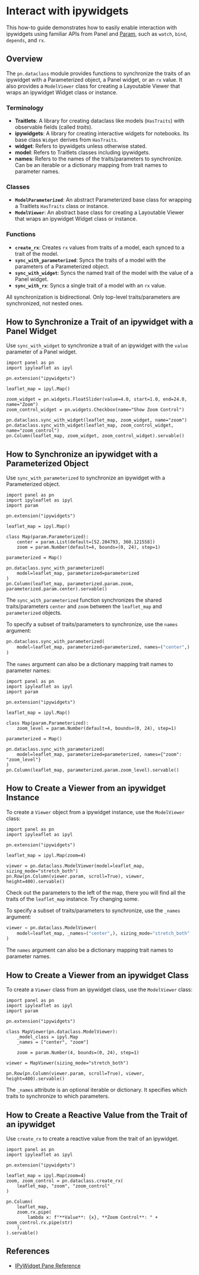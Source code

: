 # Interact with ipywidgets

This how-to guide demonstrates how to easily enable interaction with ipywidgets using familiar APIs from Panel and [Param](https://param.holoviz.org/), such as `watch`, `bind`, `depends`, and `rx`.

## Overview

The `pn.dataclass` module provides functions to synchronize the traits of an ipywidget with a Parameterized object, a Panel widget, or an `rx` value. It also provides a `ModelViewer` class for creating a Layoutable Viewer that wraps an ipywidget Widget class or instance.

### Terminology

- **Traitlets**: A library for creating dataclass like models (`HasTraits`) with observable fields (called *traits*).
- **ipywidgets**: A library for creating interactive widgets for notebooks. Its base class `Widget` derives from `HasTraits`.
- **widget**: Refers to ipywidgets unless otherwise stated.
- **model**: Refers to Traitlets classes including ipywidgets.
- **names**: Refers to the names of the traits/parameters to synchronize. Can be an iterable or a dictionary mapping from trait names to parameter names.

### Classes

- **`ModelParameterized`**: An abstract Parameterized base class for wrapping a Traitlets `HasTraits` class or instance.
- **`ModelViewer`**: An abstract base class for creating a Layoutable Viewer that wraps an ipywidget Widget class or instance.

### Functions

- **`create_rx`**: Creates `rx` values from traits of a model, each synced to a trait of the model.
- **`sync_with_parameterized`**: Syncs the traits of a model with the parameters of a Parameterized object.
- **`sync_with_widget`**: Syncs the named trait of the model with the value of a Panel widget.
- **`sync_with_rx`**: Syncs a single trait of a model with an `rx` value.

All synchronization is bidirectional. Only top-level traits/parameters are synchronized, not nested ones.

## How to Synchronize a Trait of an ipywidget with a Panel Widget

Use `sync_with_widget` to synchronize a trait of an ipywidget with the `value` parameter of a Panel widget.

```pyodide
import panel as pn
import ipyleaflet as ipyl

pn.extension("ipywidgets")

leaflet_map = ipyl.Map()

zoom_widget = pn.widgets.FloatSlider(value=4.0, start=1.0, end=24.0, name="Zoom")
zoom_control_widget = pn.widgets.Checkbox(name="Show Zoom Control")

pn.dataclass.sync_with_widget(leaflet_map, zoom_widget, name="zoom")
pn.dataclass.sync_with_widget(leaflet_map, zoom_control_widget, name="zoom_control")
pn.Column(leaflet_map, zoom_widget, zoom_control_widget).servable()
```

## How to Synchronize an ipywidget with a Parameterized Object

Use `sync_with_parameterized` to synchronize an ipywidget with a Parameterized object.

```pyodide
import panel as pn
import ipyleaflet as ipyl
import param

pn.extension("ipywidgets")

leaflet_map = ipyl.Map()

class Map(param.Parameterized):
    center = param.List(default=[52.204793, 360.121558])
    zoom = param.Number(default=4, bounds=(0, 24), step=1)

parameterized = Map()

pn.dataclass.sync_with_parameterized(
    model=leaflet_map, parameterized=parameterized
)
pn.Column(leaflet_map, parameterized.param.zoom, parameterized.param.center).servable()
```

The `sync_with_parameterized` function synchronizes the shared traits/parameters `center` and `zoom` between the `leaflet_map` and `parameterized` objects.

To specify a subset of traits/parameters to synchronize, use the `names` argument:

```python
pn.dataclass.sync_with_parameterized(
    model=leaflet_map, parameterized=parameterized, names=("center",)
)
```

The `names` argument can also be a dictionary mapping trait names to parameter names:

```pyodide
import panel as pn
import ipyleaflet as ipyl
import param

pn.extension("ipywidgets")

leaflet_map = ipyl.Map()

class Map(param.Parameterized):
    zoom_level = param.Number(default=4, bounds=(0, 24), step=1)

parameterized = Map()

pn.dataclass.sync_with_parameterized(
    model=leaflet_map, parameterized=parameterized, names={"zoom": "zoom_level"}
)
pn.Column(leaflet_map, parameterized.param.zoom_level).servable()
```

## How to Create a Viewer from an ipywidget Instance

To create a `Viewer` object from a ipywidget instance, use the `ModelViewer` class:

```pyodide
import panel as pn
import ipyleaflet as ipyl

pn.extension("ipywidgets")

leaflet_map = ipyl.Map(zoom=4)

viewer = pn.dataclass.ModelViewer(model=leaflet_map, sizing_mode="stretch_both")
pn.Row(pn.Column(viewer.param, scroll=True), viewer, height=400).servable()
```

Check out the parameters to the left of the map, there you will find all the traits of the `leaflet_map` instance. Try changing some.

To specify a subset of traits/parameters to synchronize, use the `_names` argument:

```python
viewer = pn.dataclass.ModelViewer(
    model=leaflet_map, _names=("center",), sizing_mode="stretch_both"
)
```

The `names` argument can also be a dictionary mapping trait names to parameter names.

## How to Create a Viewer from an ipywidget Class

To create a `Viewer` class from an ipywidget class, use the `ModelViewer` class:

```pyodide
import panel as pn
import ipyleaflet as ipyl
import param

pn.extension("ipywidgets")

class MapViewer(pn.dataclass.ModelViewer):
    _model_class = ipyl.Map
    _names = ["center", "zoom"]

    zoom = param.Number(4, bounds=(0, 24), step=1)

viewer = MapViewer(sizing_mode="stretch_both")

pn.Row(pn.Column(viewer.param, scroll=True), viewer, height=400).servable()
```

The `_names` attribute is an optional iterable or dictionary. It specifies which traits to synchronize to which parameters.

## How to Create a Reactive Value from the Trait of an ipywidget

Use `create_rx` to create a reactive value from the trait of an ipywidget.

```pyodide
import panel as pn
import ipyleaflet as ipyl

pn.extension("ipywidgets")

leaflet_map = ipyl.Map(zoom=4)
zoom, zoom_control = pn.dataclass.create_rx(
    leaflet_map, "zoom", "zoom_control"
)

pn.Column(
    leaflet_map,
    zoom.rx.pipe(
        lambda x: f"**Value**: {x}, **Zoom Control**: " + zoom_control.rx.pipe(str)
    ),
).servable()
```

## References

- [IPyWidget Pane Reference](../../reference/panes/IPyWidget.ipynb)

